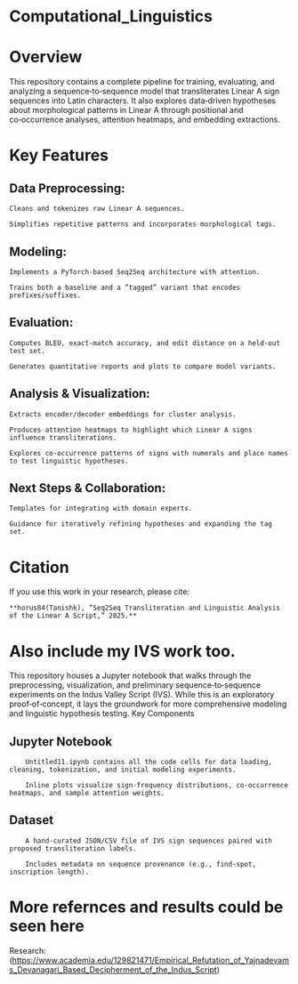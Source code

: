 # Computational_Linguistics
# Overview

This repository contains a complete pipeline for training, evaluating, and analyzing a sequence‑to‑sequence model that transliterates Linear A sign sequences into Latin characters. It also explores data‑driven hypotheses about morphological patterns in Linear A through positional and co‑occurrence analyses, attention heatmaps, and embedding extractions.

# Key Features

    
## Data Preprocessing:

    Cleans and tokenizes raw Linear A sequences.

    Simplifies repetitive patterns and incorporates morphological tags.

## Modeling:

    Implements a PyTorch-based Seq2Seq architecture with attention.

    Trains both a baseline and a “tagged” variant that encodes prefixes/suffixes.

## Evaluation:

    Computes BLEU, exact-match accuracy, and edit distance on a held‑out test set.

    Generates quantitative reports and plots to compare model variants.

## Analysis & Visualization:

    Extracts encoder/decoder embeddings for cluster analysis.

    Produces attention heatmaps to highlight which Linear A signs influence transliterations.

    Explores co‑occurrence patterns of signs with numerals and place names to test linguistic hypotheses.

## Next Steps & Collaboration:

    Templates for integrating with domain experts.

    Guidance for iteratively refining hypotheses and expanding the tag set.

# Citation

If you use this work in your research, please cite:

    **horus84(Tanishk), “Seq2Seq Transliteration and Linguistic Analysis of the Linear A Script,” 2025.**

# Also include my IVS work too.

This repository houses a Jupyter notebook that walks through the preprocessing, visualization, and preliminary sequence‑to‑sequence experiments on the Indus Valley Script (IVS). While this is an exploratory proof‑of‑concept, it lays the groundwork for more comprehensive modeling and linguistic hypothesis testing.
Key Components

## Jupyter Notebook

        Untitled11.ipynb contains all the code cells for data loading, cleaning, tokenization, and initial modeling experiments.

        Inline plots visualize sign‑frequency distributions, co‑occurrence heatmaps, and sample attention weights.

## Dataset

        A hand‑curated JSON/CSV file of IVS sign sequences paired with proposed transliteration labels.

        Includes metadata on sequence provenance (e.g., find‑spot, inscription length).    
    
# More refernces and results could be seen here
Research: (https://www.academia.edu/129821471/Empirical_Refutation_of_Yajnadevams_Devanagari_Based_Decipherment_of_the_Indus_Script)

